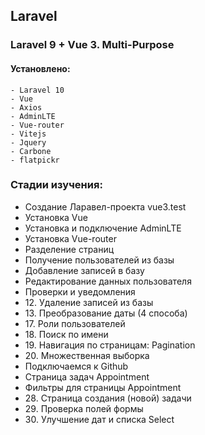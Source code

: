 ## Laravel

### Laravel 9 + Vue 3. Multi-Purpose

#### Установлено:
    - Laravel 10
    - Vue
    - Axios
    - AdminLTE
    - Vue-router
    - Vitejs
    - Jquery
    - Carbone
    - flatpickr

### Стадии изучения:
<ul>
    <li>Создание Ларавел-проекта vue3.test</li>
    <li>Установка Vue</li>
    <li>Установка и подключение AdminLTE</li>
    <li>Установка Vue-router</li>
    <li>Разделение страниц</li>
    <li>Получение пользователей из базы</li>
    <li>Добавление записей в базу</li>
    <li>Редактирование данных пользователя</li>
    <li>Проверки и уведомления</li>
    <li>12. Удаление записей из базы</li>
    <li>13. Преобразование даты (4 способа)</li>
    <li>17. Роли пользователей</li>
    <li>18. Поиск по имени</li>
    <li>19. Навигация по страницам: Pagination</li>
    <li>20. Множественная выборка</li>
    <li>Подключаемся к Github</li>
    <li>Страница задач Appointment</li>
    <li>Фильтры для страницы Appointment</li>
    <li>28. Страница создания (новой) задачи</li>
    <li>29. Проверка полей формы</li>
    <li>30. Улучшение дат и списка Select</li>
</ul>